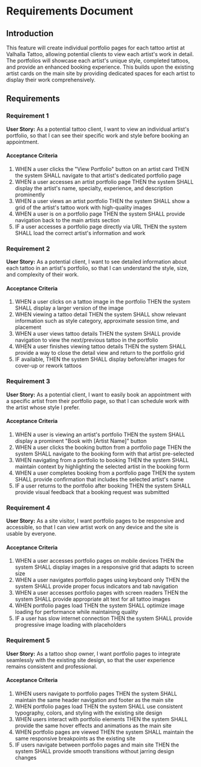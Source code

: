 # Requirements Document

## Introduction

This feature will create individual portfolio pages for each tattoo artist at Valhalla Tattoo, allowing potential clients to view each artist's work in detail. The portfolios will showcase each artist's unique style, completed tattoos, and provide an enhanced booking experience. This builds upon the existing artist cards on the main site by providing dedicated spaces for each artist to display their work comprehensively.

## Requirements

### Requirement 1

**User Story:** As a potential tattoo client, I want to view an individual artist's portfolio, so that I can see their specific work and style before booking an appointment.

#### Acceptance Criteria

1. WHEN a user clicks the "View Portfolio" button on an artist card THEN the system SHALL navigate to that artist's dedicated portfolio page
2. WHEN a user accesses an artist portfolio page THEN the system SHALL display the artist's name, specialty, experience, and description prominently
3. WHEN a user views an artist portfolio THEN the system SHALL show a grid of the artist's tattoo work with high-quality images
4. WHEN a user is on a portfolio page THEN the system SHALL provide navigation back to the main artists section
5. IF a user accesses a portfolio page directly via URL THEN the system SHALL load the correct artist's information and work

### Requirement 2

**User Story:** As a potential client, I want to see detailed information about each tattoo in an artist's portfolio, so that I can understand the style, size, and complexity of their work.

#### Acceptance Criteria

1. WHEN a user clicks on a tattoo image in the portfolio THEN the system SHALL display a larger version of the image
2. WHEN viewing a tattoo detail THEN the system SHALL show relevant information such as style category, approximate session time, and placement
3. WHEN a user views tattoo details THEN the system SHALL provide navigation to view the next/previous tattoo in the portfolio
4. WHEN a user finishes viewing tattoo details THEN the system SHALL provide a way to close the detail view and return to the portfolio grid
5. IF available, THEN the system SHALL display before/after images for cover-up or rework tattoos

### Requirement 3

**User Story:** As a potential client, I want to easily book an appointment with a specific artist from their portfolio page, so that I can schedule work with the artist whose style I prefer.

#### Acceptance Criteria

1. WHEN a user is viewing an artist's portfolio THEN the system SHALL display a prominent "Book with [Artist Name]" button
2. WHEN a user clicks the booking button from a portfolio page THEN the system SHALL navigate to the booking form with that artist pre-selected
3. WHEN navigating from a portfolio to booking THEN the system SHALL maintain context by highlighting the selected artist in the booking form
4. WHEN a user completes booking from a portfolio page THEN the system SHALL provide confirmation that includes the selected artist's name
5. IF a user returns to the portfolio after booking THEN the system SHALL provide visual feedback that a booking request was submitted

### Requirement 4

**User Story:** As a site visitor, I want portfolio pages to be responsive and accessible, so that I can view artist work on any device and the site is usable by everyone.

#### Acceptance Criteria

1. WHEN a user accesses portfolio pages on mobile devices THEN the system SHALL display images in a responsive grid that adapts to screen size
2. WHEN a user navigates portfolio pages using keyboard only THEN the system SHALL provide proper focus indicators and tab navigation
3. WHEN a user accesses portfolio pages with screen readers THEN the system SHALL provide appropriate alt text for all tattoo images
4. WHEN portfolio pages load THEN the system SHALL optimize image loading for performance while maintaining quality
5. IF a user has slow internet connection THEN the system SHALL provide progressive image loading with placeholders

### Requirement 5

**User Story:** As a tattoo shop owner, I want portfolio pages to integrate seamlessly with the existing site design, so that the user experience remains consistent and professional.

#### Acceptance Criteria

1. WHEN users navigate to portfolio pages THEN the system SHALL maintain the same header navigation and footer as the main site
2. WHEN portfolio pages load THEN the system SHALL use consistent typography, colors, and styling with the existing site design
3. WHEN users interact with portfolio elements THEN the system SHALL provide the same hover effects and animations as the main site
4. WHEN portfolio pages are viewed THEN the system SHALL maintain the same responsive breakpoints as the existing site
5. IF users navigate between portfolio pages and main site THEN the system SHALL provide smooth transitions without jarring design changes